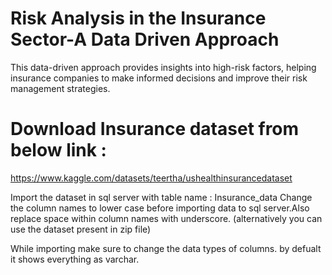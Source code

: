 # Risk Analysis in the Insurance Sector-A Data Driven Approach

This data-driven approach provides insights into high-risk factors, helping insurance companies to make informed decisions and improve their risk management strategies. ​

# Download Insurance dataset from below link :
https://www.kaggle.com/datasets/teertha/ushealthinsurancedataset

Import the dataset in sql server with table name : Insurance_data
Change the column names to lower case before importing data to sql server.Also replace space within column names with underscore.
(alternatively you can use the dataset present in zip file)

While importing make sure to change the data types of columns. by defualt it shows everything as varchar.

